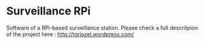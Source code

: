 Surveillance RPi
================

Software of a RPi-based surveillance station.
Please check a full descritpion of the project here : http://tgriozel.wordpress.com/
